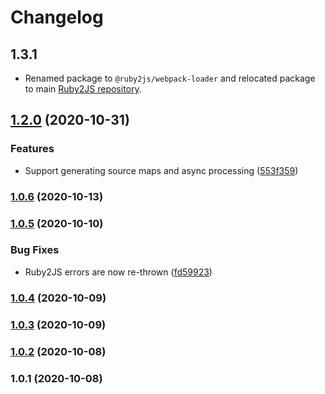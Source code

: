 # Changelog

## 1.3.1

* Renamed package to `@ruby2js/webpack-loader` and relocated package to main [Ruby2JS repository](https://github.com/rubys/ruby2js/tree/master/packages/webpack-loader).


## [1.2.0](https://github.com/whitefusionhq/rb2js-loader/compare/v1.0.6...v1.2.0) (2020-10-31)


### Features

* Support generating source maps and async processing ([553f359](https://github.com/whitefusionhq/rb2js-loader/commit/553f359945c0ffea52e77ffd0f66eb24e9ad6b35))

### [1.0.6](https://github.com/whitefusionhq/rb2js-loader/compare/v1.0.5...v1.0.6) (2020-10-13)

### [1.0.5](https://github.com/whitefusionhq/rb2js-loader/compare/v1.0.4...v1.0.5) (2020-10-10)


### Bug Fixes

* Ruby2JS errors are now re-thrown ([fd59923](https://github.com/whitefusionhq/rb2js-loader/commit/fd599231436daf5abfb35046d0120d475735e1c2))

### [1.0.4](https://github.com/whitefusionhq/rb2js-loader/compare/v1.0.3...v1.0.4) (2020-10-09)

### [1.0.3](https://github.com/whitefusionhq/rb2js-loader/compare/v1.0.2...v1.0.3) (2020-10-09)

### [1.0.2](https://github.com/whitefusionhq/rb2js-loader/compare/v1.0.1...v1.0.2) (2020-10-08)

### 1.0.1 (2020-10-08)

